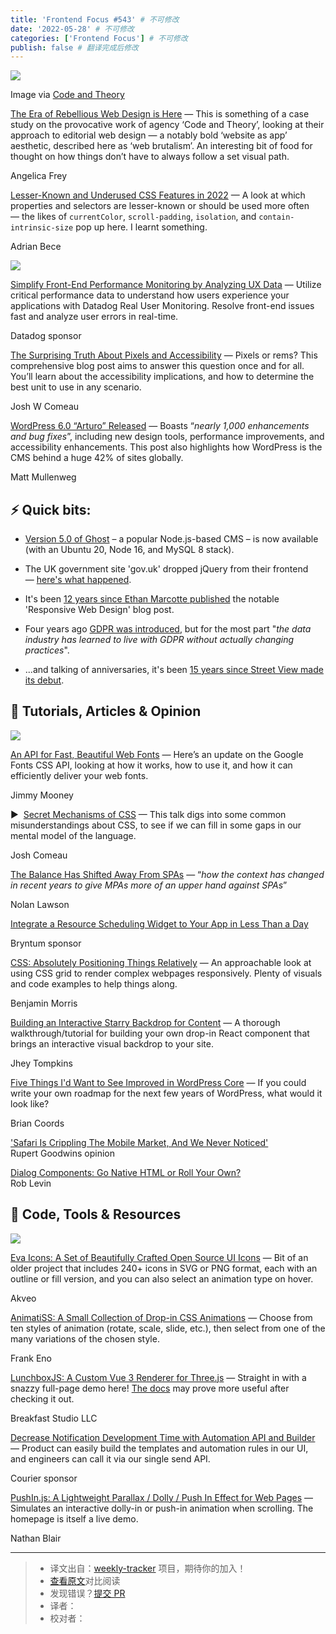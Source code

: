 ```yaml
---
title: 'Frontend Focus #543' # 不可修改
date: '2022-05-28' # 不可修改
categories: ['Frontend Focus'] # 不可修改
publish: false # 翻译完成后修改
---
```


[![](https://res.cloudinary.com/cpress/image/upload/w_1280,e_sharpen:60/v1653474585/ttzdvgeheb9c2ljbstyt.png)](https://frontendfoc.us/link/123920/web)

Image via [Code and Theory](https://frontendfoc.us/link/123921/web)

<!--以上是预览信息，图片一张或限制百字左右，前者优先，全文请使用二级及以下标题-->
<!-- more -->

[The Era of Rebellious Web Design is Here](https://frontendfoc.us/link/123920/web "eyeondesign.aiga.org") — This is something of a case study on the provocative work of agency ‘Code and Theory’, looking at their approach to editorial web design — a notably bold ‘website as app’ aesthetic, described here as ‘web brutalism’. An interesting bit of food for thought on how things don’t have to always follow a set visual path.

Angelica Frey

[Lesser-Known and Underused CSS Features in 2022](https://frontendfoc.us/link/123922/web "www.smashingmagazine.com") — A look at which properties and selectors are lesser-known or should be used more often — the likes of `currentColor`, `scroll-padding`, `isolation`, and `contain-intrinsic-size` pop up here. I learnt something.

Adrian Bece

[![](https://copm.s3.amazonaws.com/f7d608ab.png)](https://frontendfoc.us/link/123923/web)

[Simplify Front-End Performance Monitoring by Analyzing UX Data](https://frontendfoc.us/link/123923/web "www.datadoghq.com") — Utilize critical performance data to understand how users experience your applications with Datadog Real User Monitoring. Resolve front-end issues fast and analyze user errors in real-time.

Datadog sponsor

[The Surprising Truth About Pixels and Accessibility](https://frontendfoc.us/link/123924/web "www.joshwcomeau.com") — Pixels or rems? This comprehensive blog post aims to answer this question once and for all. You’ll learn about the accessibility implications, and how to determine the best unit to use in any scenario.

Josh W Comeau

[WordPress 6.0 “Arturo” Released](https://frontendfoc.us/link/123925/web "wordpress.org") — Boasts “_nearly 1,000 enhancements and bug fixes_”, including new design tools, performance improvements, and accessibility enhancements. This post also highlights how WordPress is the CMS behind a huge 42% of sites globally.

Matt Mullenweg

## **⚡️ Quick bits:**

*   [Version 5.0 of Ghost](https://frontendfoc.us/link/123926/web) – a popular Node.js-based CMS – is now available (with an Ubuntu 20, Node 16, and MySQL 8 stack).
    
*   The UK government site 'gov.uk' dropped jQuery from their frontend — [here's what happened](https://frontendfoc.us/link/123927/web).
    
*   It's been [12 years since Ethan Marcotte published](https://frontendfoc.us/link/123928/web) the notable 'Responsive Web Design' blog post.
    
*   Four years ago [GDPR was introduced](https://frontendfoc.us/link/123929/web), but for the most part "_the data industry has learned to live with GDPR without actually changing practices_".
    
*   ...and talking of anniversaries, it's been [15 years since Street View made its debut](https://frontendfoc.us/link/123930/web).
    

## 📙 **Tutorials, Articles & Opinion**

[![](https://res.cloudinary.com/cpress/image/upload/w_1280,e_sharpen:60/v1653483292/yls85zy2xkyhfmdrhu7c.png)](https://frontendfoc.us/link/123931/web)

[An API for Fast, Beautiful Web Fonts](https://frontendfoc.us/link/123931/web "web.dev") — Here’s an update on the Google Fonts CSS API, looking at how it works, how to use it, and how it can efficiently deliver your web fonts.

Jimmy Mooney

▶  [Secret Mechanisms of CSS](https://frontendfoc.us/link/123932/web "www.youtube.com") — This talk digs into some common misunderstandings about CSS, to see if we can fill in some gaps in our mental model of the language.

Josh Comeau

[The Balance Has Shifted Away From SPAs](https://frontendfoc.us/link/123933/web "nolanlawson.com") — “_how the context has changed in recent years to give MPAs more of an upper hand against SPAs_”

Nolan Lawson

[Integrate a Resource Scheduling Widget to Your App in Less Than a Day](https://frontendfoc.us/link/123934/web "www.bryntum.com")

Bryntum sponsor

[CSS: Absolutely Positioning Things Relatively](https://frontendfoc.us/link/123935/web "canvatechblog.com") — An approachable look at using CSS grid to render complex webpages responsively. Plenty of visuals and code examples to help things along.

Benjamin Morris

[Building an Interactive Starry Backdrop for Content](https://frontendfoc.us/link/123936/web "css-tricks.com") — A thorough walkthrough/tutorial for building your own drop-in React component that brings an interactive visual backdrop to your site.

Jhey Tompkins

[Five Things I'd Want to See Improved in WordPress Core](https://frontendfoc.us/link/123937/web "masterwp.com") — If you could write your own roadmap for the next few years of WordPress, what would it look like?

Brian Coords

['Safari Is Crippling The Mobile Market, And We Never Noticed'](https://frontendfoc.us/link/123938/web)  
Rupert Goodwins opinion

[Dialog Components: Go Native HTML or Roll Your Own?](https://frontendfoc.us/link/123939/web)  
Rob Levin

## 🔧 **Code, Tools & Resources**

[![](https://res.cloudinary.com/cpress/image/upload/w_1280,e_sharpen:60/v1653481428/sk7yq8ge7fhtp18tekyv.jpg)](https://frontendfoc.us/link/123943/web)

[Eva Icons: A Set of Beautifully Crafted Open Source UI Icons](https://frontendfoc.us/link/123943/web "akveo.github.io") — Bit of an older project that includes 240+ icons in SVG or PNG format, each with an outline or fill version, and you can also select an animation type on hover.

Akveo

[AnimatiSS: A Small Collection of Drop-in CSS Animations](https://frontendfoc.us/link/123944/web "xsgames.co") — Choose from ten styles of animation (rotate, scale, slide, etc.), then select from one of the many variations of the chosen style.

Frank Eno

[LunchboxJS: A Custom Vue 3 Renderer for Three.js](https://frontendfoc.us/link/123945/web "lunchboxjs.com") — Straight in with a snazzy full-page demo here! [The docs](https://frontendfoc.us/link/123946/web) may prove more useful after checking it out.

Breakfast Studio LLC

[Decrease Notification Development Time with Automation API and Builder](https://frontendfoc.us/link/123947/web "www.courier.com") — Product can easily build the templates and automation rules in our UI, and engineers can call it via our single send API.

Courier sponsor

[PushIn.js: A Lightweight Parallax / Dolly / Push In Effect for Web Pages](https://frontendfoc.us/link/123948/web "nateplusplus.github.io") — Simulates an interactive dolly-in or push-in animation when scrolling. The homepage is itself a live demo.

Nathan Blair

---
> * 译文出自：[weekly-tracker](https://github.com/FEDarling/weekly-tracker) 项目，期待你的加入！
> * [查看原文](https://frontendfoc.us/issues/543)对比阅读
> * 发现错误？[提交 PR](https://github.com/FEDarling/weekly-tracker/blob/main/weeklys/frontend_focus/543)
> * 译者：
> * 校对者：
